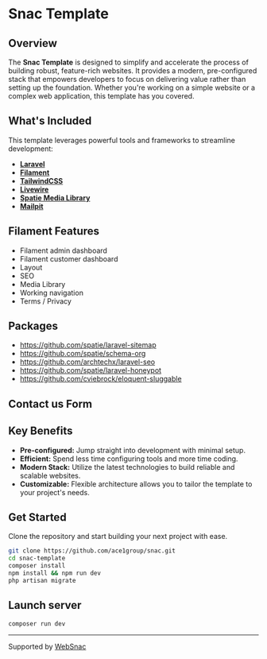 ﻿# Snac Template

## Overview

The **Snac Template** is designed to simplify and accelerate the process of building robust, feature-rich websites. It provides a modern, pre-configured stack that empowers developers to focus on delivering value rather than setting up the foundation. Whether you're working on a simple website or a complex web application, this template has you covered.

## What's Included

This template leverages powerful tools and frameworks to streamline development:

- **[Laravel](https://laravel.com/)**
- **[Filament](https://filamentphp.com/)**
- **[TailwindCSS](https://tailwindcss.com/)**
- **[Livewire](https://laravel-livewire.com/)**
- **[Spatie Media Library](https://spatie.be/docs/laravel-medialibrary)**
- **[Mailpit](https://mailpit.axllent.org/)**

## Filament Features
- Filament admin dashboard
- Filament customer dashboard
- Layout
- SEO
- Media Library
- Working navigation
- Terms / Privacy

## Packages
* https://github.com/spatie/laravel-sitemap
* https://github.com/spatie/schema-org
* https://github.com/archtechx/laravel-seo
* https://github.com/spatie/laravel-honeypot
* https://github.com/cviebrock/eloquent-sluggable


## Contact us Form

## Key Benefits

- **Pre-configured:** Jump straight into development with minimal setup.
- **Efficient:** Spend less time configuring tools and more time coding.
- **Modern Stack:** Utilize the latest technologies to build reliable and scalable websites.
- **Customizable:** Flexible architecture allows you to tailor the template to your project's needs.

## Get Started

Clone the repository and start building your next project with ease.

```bash
git clone https://github.com/ace1group/snac.git
cd snac-template
composer install
npm install && npm run dev
php artisan migrate
```

## Launch server

```bash
composer run dev
```

---
Supported by [WebSnac](https://websnac.com)
